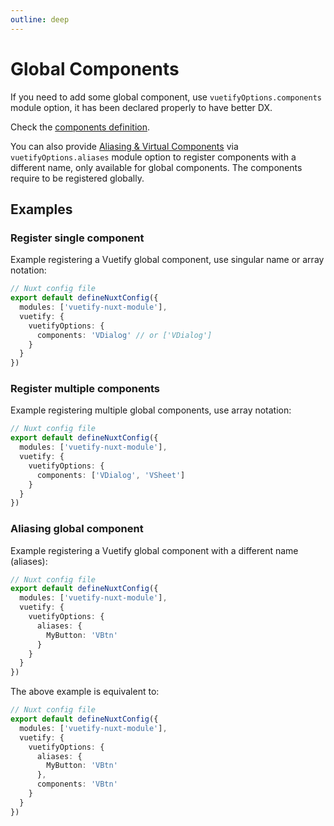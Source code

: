 ```yaml
---
outline: deep
---
```


# Global Components

If you need to add some global component, use `vuetifyOptions.components` module option, it has been declared properly to have better DX.

Check the [components definition](https://github.com/vuetifyjs/nuxt-module/blob/main/src/types.ts#L136-L137).

You can also provide [Aliasing & Virtual Components](https://vuetifyjs.com/en/features/aliasing/#virtual-component-defaults) via `vuetifyOptions.aliases` module option to register components with a different name, only available for global components. The components require to be registered globally.

## Examples

### Register single component

Example registering a Vuetify global component, use singular name or array notation:
```ts
// Nuxt config file
export default defineNuxtConfig({
  modules: ['vuetify-nuxt-module'],
  vuetify: {
    vuetifyOptions: {
      components: 'VDialog' // or ['VDialog']
    }
  }
})
```

### Register multiple components

Example registering multiple global components, use array notation:
```ts
// Nuxt config file
export default defineNuxtConfig({
  modules: ['vuetify-nuxt-module'],
  vuetify: {
    vuetifyOptions: {
      components: ['VDialog', 'VSheet']
    }
  }
})
```

### Aliasing global component

Example registering a Vuetify global component with a different name (aliases):
```ts
// Nuxt config file
export default defineNuxtConfig({
  modules: ['vuetify-nuxt-module'],
  vuetify: {
    vuetifyOptions: {
      aliases: {
        MyButton: 'VBtn'
      }
    }
  }
})
```

The above example is equivalent to:
```ts
// Nuxt config file
export default defineNuxtConfig({
  modules: ['vuetify-nuxt-module'],
  vuetify: {
    vuetifyOptions: {
      aliases: {
        MyButton: 'VBtn'
      },
      components: 'VBtn'
    }
  }
})
```
